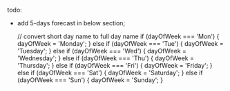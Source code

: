 todo:
- add 5-days forecast in below section;

  // convert short day name to full day name
  if (dayOfWeek === 'Mon') {
    dayOfWeek = 'Monday';
  } else if (dayOfWeek === 'Tue') {
    dayOfWeek = 'Tuesday';
  } else if (dayOfWeek === 'Wed') {
    dayOfWeek = 'Wednesday';
  } else if (dayOfWeek === 'Thu') {
    dayOfWeek = 'Thursday';
  } else if (dayOfWeek === 'Fri') {
    dayOfWeek = 'Friday';
  } else if (dayOfWeek === 'Sat') {
    dayOfWeek = 'Saturday';
  } else if (dayOfWeek === 'Sun') {
    dayOfWeek = 'Sunday';
  }